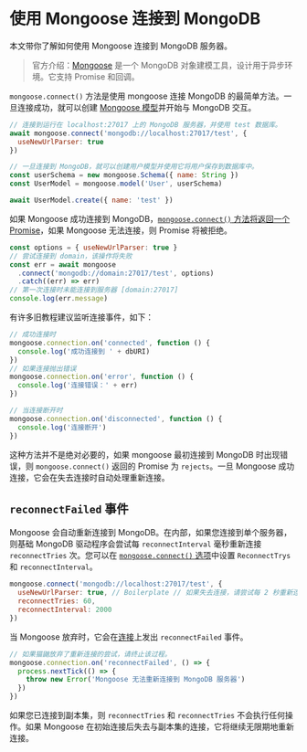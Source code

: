 # 使用 Mongoose 连接到 MongoDB

本文带你了解如何使用 Mongoose 连接到 MongoDB 服务器。

> 官方介绍：[Mongoose](https://www.npmjs.com/package/mongoose) 是一个 MongoDB 对象建模工具，设计用于异步环境。它支持 Promise 和回调。

`mongoose.connect()` 方法是使用 mongoose 连接 MongoDB 的最简单方法。一旦连接成功，就可以创建 [Mongoose 模型](https://mongoosejs.com/docs/models.html)并开始与 MongoDB 交互。

```js
// 连接到运行在 localhost:27017 上的 MongoDB 服务器，并使用 test 数据库。
await mongoose.connect('mongodb://localhost:27017/test', {
  useNewUrlParser: true
})

// 一旦连接到 MongoDB，就可以创建用户模型并使用它将用户保存到数据库中。
const userSchema = new mongoose.Schema({ name: String })
const UserModel = mongoose.model('User', userSchema)

await UserModel.create({ name: 'test' })
```

如果 Mongoose 成功连接到 MongoDB，[`mongoose.connect()` 方法将返回一个 Promise](https://mongoosejs.com/docs/api/mongoose.html#mongoose_Mongoose-connect)，如果 Mongoose 无法连接，则 Promise 将被拒绝。

```js
const options = { useNewUrlParser: true }
// 尝试连接到 domain，该操作将失败
const err = await mongoose
  .connect('mongodb://domain:27017/test', options)
  .catch((err) => err)
// 第一次连接时未能连接到服务器 [domain:27017]
console.log(err.message)
```

有许多旧教程建议监听连接事件，如下：

```js
// 成功连接时
mongoose.connection.on('connected', function () {
  console.log('成功连接到 ' + dbURI)
})
// 如果连接抛出错误
mongoose.connection.on('error', function () {
  console.log('连接错误：' + err)
})

// 当连接断开时
mongoose.connection.on('disconnected', function () {
  console.log('连接断开')
})
```

这种方法并不是绝对必要的，如果 mongoose 最初连接到 MongoDB 时出现错误，则 `mongoose.connect()` 返回的 Promise 为 `rejects`。一旦 Mongoose 成功连接，它会在失去连接时自动处理重新连接。

## `reconnectFailed` 事件

Mongoose 会自动重新连接到 MongoDB。在内部，如果您连接到单个服务器，则基础 MongoDB 驱动程序会尝试每 `reconnectInterval` 毫秒重新连接 `reconnectTries` 次。您可以在 [`mongoose.connect()` 选项](https://mongoosejs.com/docs/api/mongoose.html#mongoose_Mongoose-connect)中设置 `ReconnectTrys` 和 `reconnectInterval`。

```js
mongoose.connect('mongodb://localhost:27017/test', {
  useNewUrlParser: true, // Boilerplate // 如果失去连接，请尝试每 2 秒重新连接一次。尝试 60 次后，放弃并发出 reconnectFailed。
  reconnectTries: 60,
  reconnectInterval: 2000
})
```

当 Mongoose 放弃时，它会在[连接](https://mongoosejs.com/docs/api/connection.html)上发出 `reconnectFailed` 事件。

```js
// 如果猫鼬放弃了重新连接的尝试，请终止该过程。
mongoose.connection.on('reconnectFailed', () => {
  process.nextTick(() => {
    throw new Error('Mongoose 无法重新连接到 MongoDB 服务器')
  })
})
```

如果您已连接到副本集，则 `reconnectTries` 和 `reconnectTries` 不会执行任何操作。如果 Mongoose 在初始连接后失去与副本集的连接，它将继续无限期地重新连接。
